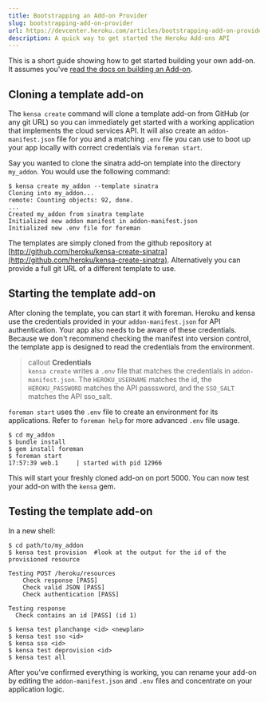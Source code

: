 ```yaml
---
title: Bootstrapping an Add-on Provider
slug: bootstrapping-add-on-provider
url: https://devcenter.heroku.com/articles/bootstrapping-add-on-provider
description: A quick way to get started the Heroku Add-ons API
---
```


This is a short guide showing how to get started building your own add-on.  It assumes you've [read the docs on building an Add-on](/articles/building-a-heroku-add-on).

## Cloning a template add-on

The `kensa create` command will clone a template add-on from GitHub (or any git URL) so you can immediately get started with a working application that implements the cloud services API.  It will also create an `addon-manifest.json` file for you and a matching `.env` file you can use to boot up your app locally with correct credentials via `foreman start`.

Say you wanted to clone the sinatra add-on template into the directory `my_addon`.  You would use the following command:

``` term
$ kensa create my_addon --template sinatra
Cloning into my_addon...
remote: Counting objects: 92, done.
...
Created my_addon from sinatra template
Initialized new addon manifest in addon-manifest.json
Initialized new .env file for foreman
```

The templates are simply cloned from the github repository at [http://github.com/heroku/kensa-create-sinatra](http://github.com/heroku/kensa-create-sinatra). Alternatively you can provide a full git URL of a different template to use.

## Starting the template add-on

After cloning the template, you can start it with foreman. Heroku and kensa use the credentials provided in your `addon-manifest.json` for API authentication.  Your app also needs to be aware of these credentials.  Because we don't recommend checking the manifest into version control, the template app is designed to read the credentials from the environment.


>callout
>**Credentials**  
>`kensa create` writes a `.env` file that matches the credentials in  `addon-manifest.json`.
>The `HEROKU_USERNAME` matches the id, the `HEROKU_PASSWORD` matches the API passsword, and the `SSO_SALT` matches the API sso_salt.

 `foreman start` uses the `.env` file to create an environment for its applications.   Refer to `foreman help` for more advanced `.env` file usage.

``` term
$ cd my_addon
$ bundle install
$ gem install foreman
$ foreman start
17:57:39 web.1     | started with pid 12966
```

This will start your freshly cloned add-on on port 5000.  You can now test your add-on with the `kensa` gem.

## Testing the template add-on

In a new shell:

``` term
$ cd path/to/my_addon
$ kensa test provision  #look at the output for the id of the provisioned resource

Testing POST /heroku/resources
    Check response [PASS]
    Check valid JSON [PASS]
    Check authentication [PASS]

Testing response
  Check contains an id [PASS] (id 1)

$ kensa test planchange <id> <newplan>
$ kensa test sso <id>
$ kensa sso <id>
$ kensa test deprovision <id>
$ kensa test all
```

After you've confirmed everything is working, you can rename your add-on by editing the `addon-manifest.json` and `.env` files and concentrate on your application logic.